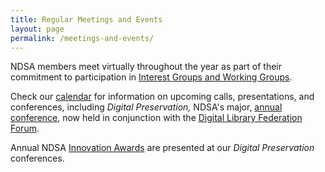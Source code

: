 ```yaml
---
title: Regular Meetings and Events
layout: page
permalink: /meetings-and-events/
---
```

NDSA members meet virtually throughout the year as part of their commitment to participation in [Interest Groups and Working Groups](/working-groups/).

Check our [calendar](/calendar/) for information on upcoming calls, presentations, and conferences, including *Digital Preservation,* NDSA's major, [annual conference](/meetings/), now held in conjunction with the [Digital Library Federation Forum](https://www.diglib.org/dlf-events/past//).

Annual NDSA [Innovation Awards](/awards/) are presented at our *Digital Preservation* conferences.

